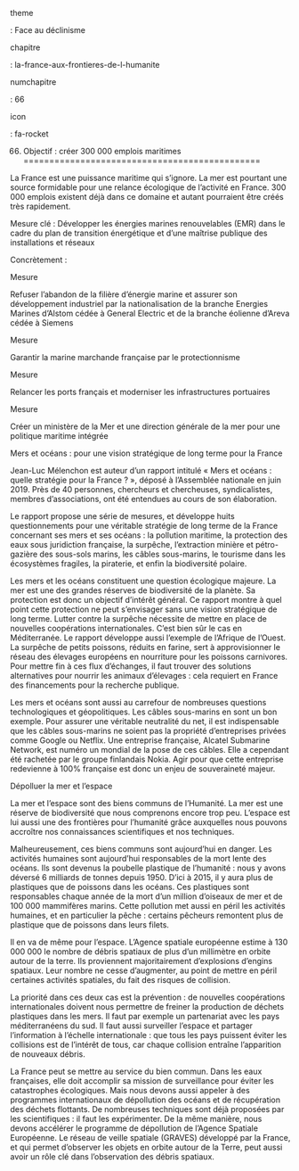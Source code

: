 theme

:   Face au déclinisme

chapitre

:   la-france-aux-frontieres-de-l-humanite

numchapitre

:   66

icon

:   fa-rocket

66. Objectif : créer 300 000 emplois maritimes
==============================================

<div class="admonition note">

La France est une puissance maritime qui s’ignore. La mer est pourtant
une source formidable pour une relance écologique de l’activité en
France. 300 000 emplois existent déjà dans ce domaine et autant
pourraient être créés très rapidement.

</div>

Mesure clé : Développer les énergies marines renouvelables (EMR) dans le
cadre du plan de transition énergétique et d’une maîtrise publique des
installations et réseaux

Concrètement :

<div class="admonition">

Mesure

Refuser l’abandon de la filière d’énergie marine et assurer son
développement industriel par la nationalisation de la branche Energies
Marines d’Alstom cédée à General Electric et de la branche éolienne
d’Areva cédée à Siemens

</div>

<div class="admonition">

Mesure

Garantir la marine marchande française par le protectionnisme

</div>

<div class="admonition">

Mesure

Relancer les ports français et moderniser les infrastructures portuaires

</div>

<div class="admonition">

Mesure

Créer un ministère de la Mer et une direction générale de la mer pour
une politique maritime intégrée

</div>

<div class="admonition note">

Mers et océans : pour une vision stratégique de long terme pour la
France

Jean-Luc Mélenchon est auteur d’un rapport intitulé « Mers et océans :
quelle stratégie pour la France ? », déposé à l’Assemblée nationale en
juin 2019. Près de 40 personnes, chercheurs et chercheuses,
syndicalistes, membres d’associations, ont été entendues au cours de son
élaboration.

Le rapport propose une série de mesures, et développe huits
questionnements pour une véritable stratégie de long terme de la France
concernant ses mers et ses océans : la pollution maritime, la protection
des eaux sous juridiction française, la surpêche, l’extraction minière
et pétro-gazière des sous-sols marins, les câbles sous-marins, le
tourisme dans les écosystèmes fragiles, la piraterie, et enfin la
biodiversité polaire.

Les mers et les océans constituent une question écologique majeure. La
mer est une des grandes réserves de biodiversité de la planète. Sa
protection est donc un objectif d’intérêt général. Ce rapport montre à
quel point cette protection ne peut s’envisager sans une vision
stratégique de long terme. Lutter contre la surpêche nécessite de mettre
en place de nouvelles coopérations internationales. C’est bien sûr le
cas en Méditerranée. Le rapport développe aussi l’exemple de l’Afrique
de l’Ouest. La surpêche de petits poissons, réduits en farine, sert à
approvisionner le réseau des élevages européens en nourriture pour les
poissons carnivores. Pour mettre fin à ces flux d’échanges, il faut
trouver des solutions alternatives pour nourrir les animaux d’élevages :
cela requiert en France des financements pour la recherche publique.

Les mers et océans sont aussi au carrefour de nombreuses questions
technologiques et géopolitiques. Les câbles sous-marins en sont un bon
exemple. Pour assurer une véritable neutralité du net, il est
indispensable que les câbles sous-marins ne soient pas la propriété
d’entreprises privées comme Google ou Netflix. Une entreprise française,
Alcatel Submarine Network, est numéro un mondial de la pose de ces
câbles. Elle a cependant été rachetée par le groupe finlandais Nokia.
Agir pour que cette entreprise redevienne à 100% française est donc un
enjeu de souveraineté majeur.

</div>

<div class="admonition note">

Dépolluer la mer et l’espace

La mer et l’espace sont des biens communs de l’Humanité. La mer est une
réserve de biodiversité que nous comprenons encore trop peu. L’espace
est lui aussi une des frontières pour l’humanité grâce auxquelles nous
pouvons accroître nos connaissances scientifiques et nos techniques.

Malheureusement, ces biens communs sont aujourd’hui en danger. Les
activités humaines sont aujourd’hui responsables de la mort lente des
océans. Ils sont devenus la poubelle plastique de l’humanité : nous y
avons déversé 6 milliards de tonnes depuis 1950. D’ici à 2015, il y aura
plus de plastiques que de poissons dans les océans. Ces plastiques sont
responsables chaque année de la mort d’un million d’oiseaux de mer et de
100 000 mammifères marins. Cette pollution met aussi en péril les
activités humaines, et en particulier la pêche : certains pêcheurs
remontent plus de plastique que de poissons dans leurs filets.

Il en va de même pour l’espace. L’Agence spatiale européenne estime à
130 000 000 le nombre de débris spatiaux de plus d’un millimètre en
orbite autour de la terre. Ils proviennent majoritairement d’explosions
d’engins spatiaux. Leur nombre ne cesse d’augmenter, au point de mettre
en péril certaines activités spatiales, du fait des risques de
collision.

La priorité dans ces deux cas est la prévention : de nouvelles
coopérations internationales doivent nous permettre de freiner la
production de déchets plastiques dans les mers. Il faut par exemple un
partenariat avec les pays méditerranéens du sud. Il faut aussi
surveiller l’espace et partager l’information à l’échelle internationale
: que tous les pays puissent éviter les collisions est de l’intérêt de
tous, car chaque collision entraîne l’apparition de nouveaux débris.

La France peut se mettre au service du bien commun. Dans les eaux
françaises, elle doit accomplir sa mission de surveillance pour éviter
les catastrophes écologiques. Mais nous devons aussi appeler à des
programmes internationaux de dépollution des océans et de récupération
des déchets flottants. De nombreuses techniques sont déjà proposées par
les scientifiques : il faut les expérimenter. De la même manière, nous
devons accélérer le programme de dépollution de l’Agence Spatiale
Européenne. Le réseau de veille spatiale (GRAVES) développé par la
France, et qui permet d’observer les objets en orbite autour de la
Terre, peut aussi avoir un rôle clé dans l’observation des débris
spatiaux.

</div>
